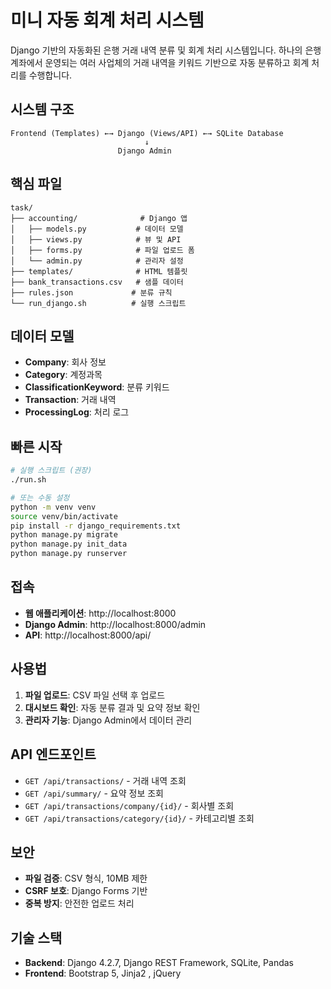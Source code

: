 # 미니 자동 회계 처리 시스템

Django 기반의 자동화된 은행 거래 내역 분류 및 회계 처리 시스템입니다.
하나의 은행 계좌에서 운영되는 여러 사업체의 거래 내역을 키워드 기반으로 자동 분류하고 회계 처리를 수행합니다.

## 시스템 구조

```
Frontend (Templates) ←→ Django (Views/API) ←→ SQLite Database
                              ↓
                        Django Admin
```

## 핵심 파일

```
task/
├── accounting/              # Django 앱
│   ├── models.py           # 데이터 모델
│   ├── views.py            # 뷰 및 API
│   ├── forms.py            # 파일 업로드 폼
│   └── admin.py            # 관리자 설정
├── templates/              # HTML 템플릿
├── bank_transactions.csv   # 샘플 데이터
├── rules.json             # 분류 규칙
└── run_django.sh          # 실행 스크립트
```

## 데이터 모델

- **Company**: 회사 정보
- **Category**: 계정과목
- **ClassificationKeyword**: 분류 키워드
- **Transaction**: 거래 내역
- **ProcessingLog**: 처리 로그

## 빠른 시작

```bash
# 실행 스크립트 (권장)
./run.sh

# 또는 수동 설정
python -m venv venv
source venv/bin/activate
pip install -r django_requirements.txt
python manage.py migrate
python manage.py init_data
python manage.py runserver
```

## 접속

- **웹 애플리케이션**: http://localhost:8000
- **Django Admin**: http://localhost:8000/admin
- **API**: http://localhost:8000/api/

## 사용법

1. **파일 업로드**: CSV 파일 선택 후 업로드
2. **대시보드 확인**: 자동 분류 결과 및 요약 정보 확인
3. **관리자 기능**: Django Admin에서 데이터 관리

## API 엔드포인트

- `GET /api/transactions/` - 거래 내역 조회
- `GET /api/summary/` - 요약 정보 조회
- `GET /api/transactions/company/{id}/` - 회사별 조회
- `GET /api/transactions/category/{id}/` - 카테고리별 조회

## 보안

- **파일 검증**: CSV 형식, 10MB 제한
- **CSRF 보호**: Django Forms 기반
- **중복 방지**: 안전한 업로드 처리

## 기술 스택

- **Backend**: Django 4.2.7, Django REST Framework, SQLite, Pandas
- **Frontend**: Bootstrap 5, Jinja2 , jQuery
